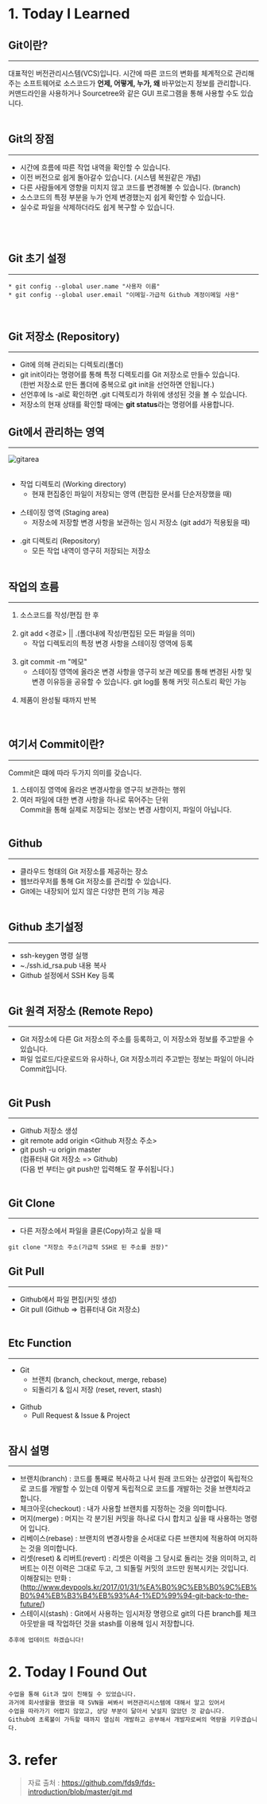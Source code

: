 # 1. Today I Learned

## Git이란?
---
대표적인 버전관리시스템(VCS)입니다.
시간에 따른 코드의 변화를 체계적으로 관리해주는 소프트웨어로
소스코드가 <strong>언제, 어떻게, 누가, 왜</strong> 바꾸었는지 정보를 관리합니다.
커맨드라인을 사용하거나 Sourcetree와 같은 GUI 프로그램을 통해 사용할 수도 있습니다.
<br/>
<br/>

## Git의 장점
---
* 시간에 흐름에 따른 작업 내역을 확인할 수 있습니다.
* 이전 버전으로 쉽게 돌아갈수 있습니다. (시스템 복원같은 개념)
* 다른 사람들에게 영향을 미치지 않고 코드를 변경해볼 수 있습니다. (branch)
* 소스코드의 특정 부분을 누가 언제 변경했는지 쉽게 확인할 수 있습니다.
* 실수로 파일을 삭제하더라도 쉽게 복구할 수 있습니다.
<br/>
<br/>

## Git 초기 설정
---
    * git config --global user.name "사용자 이름"
    * git config --global user.email "이메일-가급적 Github 계정이메일 사용"

<br/>

## Git 저장소 (Repository)
---
* Git에 의해 관리되는 디렉토리(폴더)
* git init이라는 명령어를 통해 특정 디렉토리를 Git 저장소로 만들수 있습니다.<br/>
  (한번 저장소로 만든 폴더에 중복으로 git init을 선언하면 안됩니다.)
* 선언후에 ls -al로 확인하면 .git 디렉토리가 하위에 생성된 것을 볼 수 있습니다.
* 저장소의 현재 상태를 확인할 때에는 <strong>git status</strong>라는 명령어를 사용합니다.

## Git에서 관리하는 영역
---
![gitarea](https://github.com/fds9/fds-introduction/raw/master/images/git-scheme.png)
<br/><br/>

* 작업 디렉토리 (Working directory)
    - 현재 편집중인 파일이 저장되는 영역 (편집한 문서를 단순저장했을 때)<br/><br/>
* 스테이징 영역 (Staging area)
    - 저장소에 저장할 변경 사항을 보관하는 임시 저장소 (git add가 적용됬을 때)<br/><br/>
* .git 디렉토리 (Repository)
    - 모든 작업 내역이 영구히 저장되는 저장소<br/><br/>


## 작업의 흐름
---
1. 소스코드를 작성/편집 한 후<br/><br/>
2. git add <경로> || .(폴더내에 작성/편집된 모든 파일을 의미)
    - 작업 디렉토리의 특정 변경 사항을 스테이징 영역에 등록<br/><br/>
3. git commit -m "메모"
    - 스테이징 영역에 올라온 변경 사항을 영구히 보관
      메모를 통해 변경된 사항 및 변경 이유등을 공유할 수 있습니다.
      git log를 통해 커밋 히스토리 확인 가능<br/><br/>
4. 제품이 완성될 때까지 반복<br/><br/><br/>

## 여기서 Commit이란?
---
Commit은 떄에 따라 두가지 의미를 갖습니다.<br/>
1. 스테이징 영역에 올라온 변경사항을 영구히 보관하는 행위<br/>
2. 여러 파일에 대한 변경 사항을 하나로 묶어주는 단위<br/>
Commit을 통해 실제로 저장되는 정보는 변경 사항이지, 파일이 아닙니다.<br/><br/>

## Github
---
* 클라우드 형태의 Git 저장소를 제공하는 장소
* 웹브라우저를 통해 Git 저장소를 관리할 수 있습니다.
* Git에는 내장되어 있지 않은 다양한 편의 기능 제공<br/><br/>

## Github 초기설정
---
* ssh-keygen 명령 실행
* ~./ssh.id_rsa.pub 내용 복사
* Github 설정에서 SSH Key 등록<br/><br/>

## Git 원격 저장소 (Remote Repo)
---
* Git 저장소에 다른 Git 저장소의 주소를 등록하고, 이 저장소와 정보를 주고받을 수 있습니다.
* 파일 업로드/다운로드와 유사하나, Git 저장소끼리 주고받는 정보는 파일이 아니라 Commit입니다.<br/><br/>

## Git Push
---
* Github 저장소 생성
* git remote add origin <Github 저장소 주소>
* git push -u origin master<br/>
  (컴퓨터내 Git 저장소 => Github)<br/>
  (다음 번 부터는 git push만 입력해도 잘 푸쉬됩니다.)<br/><br/>

## Git Clone
---
* 다른 저장소에서 파일을 클론(Copy)하고 싶을 때
```
git clone "저장소 주소(가급적 SSH로 된 주소를 권장)"
```  

## Git Pull
---
* Github에서 파일 편집(커밋 생성)
* Git pull (Github => 컴퓨터내 Git 저장소)<br/><br/>

## Etc Function
---
* Git
    - 브랜치 (branch, checkout, merge, rebase)
    - 되돌리기 & 임시 저장 (reset, revert, stash)<br/><br/>
* Github
    - Pull Request & Issue & Project<br/><br/>

## 잠시 설명
---
* 브랜치(branch) : 코드를 통째로 복사하고 나서 원래 코드와는 상관없이 독립적으로 코드를 개발할 수 있는데 이렇게 독립적으로 코드를 개발하는 것을 브랜치라고 합니다.
* 체크아웃(checkout) : 내가 사용할 브랜치를 지정하는 것을 의미합니다.    
* 머지(merge) : 머지는 각 분기된 커밋을 하나로 다시 합치고 싶을 때 사용하는 명령어 입니다.
* 리베이스(rebase) : 브랜치의 변경사항을 순서대로 다른 브랜치에 적용하여 머지하는 것을 의미합니다.
* 리셋(reset) & 리버트(revert) : 리셋은 이력을 그 당시로 돌리는 것을 의미하고, 리버트는 이전 이력은 그대로 두고, 그 되돌릴 커밋의 코드만 원복시키는 것입니다.<br/>
  이해잘되는 만화 : (http://www.devpools.kr/2017/01/31/%EA%B0%9C%EB%B0%9C%EB%B0%94%EB%B3%B4%EB%93%A4-1%ED%99%94-git-back-to-the-future/)                   
* 스테이시(stash) : Git에서 사용하는 임시저장 명령으로 git의 다른 branch를 체크아웃받을 때 작업하던 것을 stash를 이용해 임시 저장합니다.

```
추후에 업데이트 하겠습니다!
```
# 2. Today I Found Out
```
수업을 통해 Git과 많이 친해질 수 있었습니다.
과거에 회사생활을 했었을 때 SVN을 써봐서 버젼관리시스템에 대해서 알고 있어서
수업을 따라가기 어렵지 않았고, 상당 부분이 닮아서 낯설지 않았던 것 같습니다.
Github에 초록불이 가득할 때까지 열심히 개발하고 공부해서 개발자로써의 역량을 키우겠습니다.
```

# 3. refer
> 자료 출처 : https://github.com/fds9/fds-introduction/blob/master/git.md